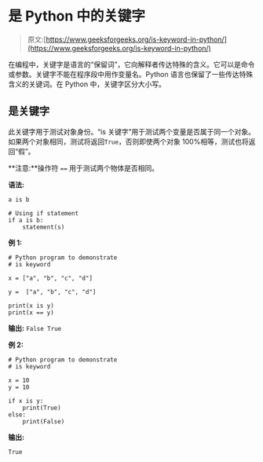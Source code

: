 # 是 Python 中的关键字

> 原文:[https://www.geeksforgeeks.org/is-keyword-in-python/](https://www.geeksforgeeks.org/is-keyword-in-python/)

在编程中，关键字是语言的“保留词”，它向解释者传达特殊的含义。它可以是命令或参数。关键字不能在程序段中用作变量名。Python 语言也保留了一些传达特殊含义的关键词。在 Python 中，关键字区分大小写。

## 是关键字

此关键字用于测试对象身份。“is 关键字”用于测试两个变量是否属于同一个对象。如果两个对象相同，测试将返回`True`，否则即使两个对象 100%相等，测试也将返回“假”。

**注意:**操作符 `==` 用于测试两个物体是否相同。

**语法:**

```
a is b

# Using if statement
if a is b:
    statement(s)
```

**例 1:**

```
# Python program to demonstrate
# is keyword

x = ["a", "b", "c", "d"]

y =  ["a", "b", "c", "d"]

print(x is y)
print(x == y)
```

**输出:**
`False
True`

**例 2:**

```
# Python program to demonstrate
# is keyword

x = 10
y = 10

if x is y:
    print(True)
else:
    print(False)
```

**输出:**

```
True
```